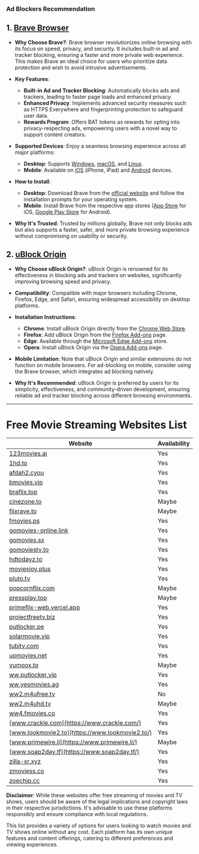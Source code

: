 ### Ad Blockers Recommendation

## 1. [Brave Browser](https://brave.com/)

- **Why Choose Brave?**: Brave browser revolutionizes online browsing with its focus on speed, privacy, and security. It includes built-in ad and tracker blocking, ensuring a faster and more private web experience. This makes Brave an ideal choice for users who prioritize data protection and wish to avoid intrusive advertisements.

- **Key Features**:

  - **Built-in Ad and Tracker Blocking**: Automatically blocks ads and trackers, leading to faster page loads and enhanced privacy.
  - **Enhanced Privacy**: Implements advanced security measures such as HTTPS Everywhere and fingerprinting protection to safeguard user data.
  - **Rewards Program**: Offers BAT tokens as rewards for opting into privacy-respecting ads, empowering users with a novel way to support content creators.

- **Supported Devices**: Enjoy a seamless browsing experience across all major platforms:

  - **Desktop**: Supports [Windows](https://brave.com/download/), [macOS](https://brave.com/download/), and [Linux](https://brave.com/download/).
  - **Mobile**: Available on [iOS](https://apps.apple.com/us/app/brave-browser/id1052879175) (iPhone, iPad) and [Android](https://play.google.com/store/apps/details?id=com.brave.browser) devices.

- **How to Install**:

  - **Desktop**: Download Brave from the [official website](https://brave.com/download/) and follow the installation prompts for your operating system.
  - **Mobile**: Install Brave from the respective app stores ([App Store](https://apps.apple.com/us/app/brave-browser/id1052879175) for iOS, [Google Play Store](https://play.google.com/store/apps/details?id=com.brave.browser) for Android).

- **Why It's Trusted**: Trusted by millions globally, Brave not only blocks ads but also supports a faster, safer, and more private browsing experience without compromising on usability or security.

## 2. [uBlock Origin](https://ublockorigin.com/)

- **Why Choose uBlock Origin?**: uBlock Origin is renowned for its effectiveness in blocking ads and trackers on websites, significantly improving browsing speed and privacy.

- **Compatibility**: Compatible with major browsers including Chrome, Firefox, Edge, and Safari, ensuring widespread accessibility on desktop platforms.

- **Installation Instructions**:

  - **Chrome**: Install uBlock Origin directly from the [Chrome Web Store](https://chrome.google.com/webstore/detail/ublock-origin/cjpalhdlnbpafiamejdnhcphjbkeiagm).
  - **Firefox**: Add uBlock Origin from the [Firefox Add-ons](https://addons.mozilla.org/en-US/firefox/addon/ublock-origin/) page.
  - **Edge**: Available through the [Microsoft Edge Add-ons](https://microsoftedge.microsoft.com/addons/detail/ublock-origin/odfafepnkmbhccpbejgmiehpchacaeak) store.
  - **Opera**: Install uBlock Origin via the [Opera Add-ons](https://addons.opera.com/en/extensions/details/ublock/) page.

- **Mobile Limitation**: Note that uBlock Origin and similar extensions do not function on mobile browsers. For ad-blocking on mobile, consider using the Brave browser, which integrates ad blocking natively.

- **Why It's Recommended**: uBlock Origin is preferred by users for its simplicity, effectiveness, and community-driven development, ensuring reliable ad and tracker blocking across different browsing environments.

---

# Free Movie Streaming Websites List

| Website                                                       | Availability |
| ------------------------------------------------------------- | ------------ |
| [123movies.ai](https://123movies.ai/)                         | Yes          |
| [1hd.to](https://1hd.to/)                                     | Yes          |
| [afdah2.cyou](https://afdah2.cyou/)                           | Yes          |
| [bmovies.vip](https://bmovies.vip/)                           | Yes          |
| [braflix.top](https://braflix.top/)                           | Yes          |
| [cinezone.to](https://cinezone.to/)                           | Maybe        |
| [flixrave.to](https://flixrave.to/)                           | Maybe        |
| [fmovies.ps](https://fmovies.ps/)                             | Yes          |
| [gomovies-online.link](https://gomovies-online.link/)         | Yes          |
| [gomovies.sx](https://gomovies.sx/)                           | Yes          |
| [gomoviestv.to](https://gomoviestv.to/)                       | Yes          |
| [hdtodayz.to](https://hdtodayz.to/)                           | Yes          |
| [moviesjoy.plus](https://moviesjoy.plus/)                     | Yes          |
| [pluto.tv](https://pluto.tv/)                                 | Yes          |
| [popcornflix.com](https://popcornflix.com)                    | Maybe        |
| [pressplay.top](https://pressplay.top/)                       | Maybe        |
| [primeflix-web.vercel.app](https://primeflix-web.vercel.app/) | Yes          |
| [projectfreetv.biz](https://projectfreetv.biz/)               | Yes          |
| [putlocker.pe](https://putlocker.pe/)                         | Yes          |
| [solarmovie.vip](https://solarmovie.vip/)                     | Yes          |
| [tubitv.com](https://tubitv.com/)                             | Yes          |
| [upmovies.net](https://upmovies.net/)                         | Yes          |
| [vumoox.to](https://vumoox.to/)                               | Maybe        |
| [ww.putlocker.vip](https://ww.putlocker.vip/)                 | Yes          |
| [ww.yesmovies.ag](https://ww.yesmovies.ag/)                   | Yes          |
| [ww2.m4ufree.tv](https://ww2.m4ufree.tv/)                     | No           |
| [ww2.m4uhd.tv](https://ww2.m4uhd.tv/)                         | Maybe        |
| [ww4.fmovies.co](https://ww4.fmovies.co/)                     | Yes          |
| [www.crackle.com](https://www.crackle.com/)                   | Yes          |
| [www.lookmovie2.to](https://www.lookmovie2.to/)               | Yes          |
| [www.primewire.li](https://www.primewire.li/)                 | Maybe        |
| [www.soap2day.tf](https://www.soap2day.tf/)                   | Yes          |
| [zilla-xr.xyz](https://zilla-xr.xyz/)                         | Yes          |
| [zmoviess.co](https://zmoviess.co/)                           | Yes          |
| [zoechip.cc](https://zoechip.cc/)                             | Yes          |

**Disclaimer**: While these websites offer free streaming of movies and TV shows, users should be aware of the legal implications and copyright laws in their respective jurisdictions. It's advisable to use these platforms responsibly and ensure compliance with local regulations.

This list provides a variety of options for users looking to watch movies and TV shows online without any cost. Each platform has its own unique features and content offerings, catering to different preferences and viewing experiences.
